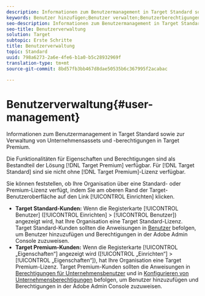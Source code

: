 ```yaml
---
description: Informationen zum Benutzermanagement in Target Standard sowie zur Verwaltung von Unternehmensassets und -berechtigungen in Target Premium.
keywords: Benutzer hinzufügen;Benutzer verwalten;Benutzerberechtigungen
seo-description: Informationen zum Benutzermanagement in Target Standard sowie zur Verwaltung von Unternehmensassets und -berechtigungen in Target Premium.
seo-title: Benutzerverwaltung
solution: Target
subtopic: Erste Schritte
title: Benutzerverwaltung
topic: Standard
uuid: 798a6273-2a6e-4fe6-b1a0-b5c28932969f
translation-type: tm+mt
source-git-commit: 8bd57fb3bb467d8dae50535b6c367995f2acabac

---
```



# Benutzerverwaltung{#user-management}

Informationen zum Benutzermanagement in Target Standard sowie zur Verwaltung von Unternehmensassets und -berechtigungen in Target Premium.

Die Funktionalitäten für Eigenschaften und Berechtigungen sind als Bestandteil der Lösung [!DNL Target Premium] verfügbar. Für [!DNL Target Standard] sind sie nicht ohne [!DNL Target Premium]-Lizenz verfügbar.

Sie können feststellen, ob Ihre Organisation über eine Standard- oder Premium-Lizenz verfügt, indem Sie am oberen Rand der Target-Benutzeroberfläche auf den Link [!UICONTROL Einrichten] klicken.

* **Target Standard-Kunden:** Wenn die Registerkarte [!UICONTROL Benutzer] ([!UICONTROL Einrichten] &gt; [!UICONTROL Benutzer]) angezeigt wird, hat Ihre Organisation eine Target Standard-Lizenz. Target Standard-Kunden sollten die Anweisungen in [Benutzer](/help/administrating-target/c-user-management/c-user-management/user-management.md) befolgen, um Benutzer hinzuzufügen und Berechtigungen in der Adobe Admin Console zuzuweisen.
* **Target Premium-Kunden:** Wenn die Registerkarte [!UICONTROL „Eigenschaften“] angezeigt wird ([!UICONTROL „Einrichten“] &gt; [!UICONTROL „Eigenschaften“]), hat Ihre Organisation eine Target Premium-Lizenz. Target Premium-Kunden sollten die Anweisungen in [Berechtigungen für Unternehmensbenutzer](../../administrating-target/c-user-management/property-channel/property-channel.md#concept_E396B16FA2024ADBA27BC056138F9838) und in [Konfigurieren von Unternehmensberechtigungen](../../administrating-target/c-user-management/property-channel/properties-overview.md#concept_22F2855DBF0D4754B9460F5D68749C71) befolgen, um Benutzer hinzuzufügen und Berechtigungen in der Adobe Admin Console zuzuweisen.

